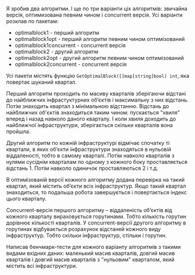 Я зробив два алгоритми. І ще по три варіанти ціх алгоритмів: звичайна версія, оптимизована певним чином і concurrent версія.
Усі варіанти розклав по пакетам: 
 - optimalblock1 - перший алгоритм
 - optimalblock1opt - перший алгоритм певним чином оптимізований
 - optimalblock1concurrent - concurrent версія
 - optimalblock2 - другий алгоритм
 - optimalblock2opt - другий алгоритм певним чином оптимізований
 - optimalblock2concurrent - concurrent версія

Усі пакети містять функцію `GetOptimalBlock([]map[string]bool) int`, яка повертає шуканий квартал.

Перший алгоритм проходить по масиву кварталів зберігаючи відстані до найближчих інфрастуктурних обʼєктів і максимальну з них відстань. 
Потім знаходить квартал з мінімальною відстанню. Відстань до найближчих об'єктів знаходиться таким чином: пускається "хвиля" вперед 
і назад навколо даного кварталу. І коли хвиля доходить до найближчої інфраструктури, зберігається скільки кварталів вона пройшла.

Другий алгоритм по кожній інфраструктурі відмічає спочатку ті квартали, в яких обʼєкти інфраструктури знаходяться в нульовій віддаленості,
тобто в самому кварталі. Потім навколо кварталів з нулями сусіднім кварталам по одному з кожного боку проставляється відстань 1. Потім 
навколо одиничок проставляються 2 і т.д.

В оптимізованій версії кожного алгоритму додана перевірка на такий квартал, який містить обʼєкти всіх інфраструктур. Якщо такий квартал 
знаходиться, то подальша робота завершується і повертається індекс цього кварталу.

Concurrent-версія першого алгоритму – віддаленість обʼєктів від кожного кварталу вираховується горутинами. Тобто кількість горутин дорівнює 
кількості кварталів. У concurrent-версії другого алгоритму в горутинах відбувається розрахунок відстаней кожного виду інфраструктур. 
Тобто скільки інфраструктур, стільки і горутин.

Написав бенчмарк-тести для кожного варіанту алгоритмів з такими видами вхідних даних: маленький масив кварталів, довгий масив кварталів і 
довгий масив кварталів з "нульовим" кварталом, який містить всі інфраструктури.
